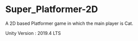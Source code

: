 # Super_Platformer-2D

A 2D based Platformer game in which the main player is Cat.

Unity Version : 2019.4 LTS
